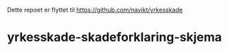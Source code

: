 Dette repoet er flyttet til https://github.com/navikt/yrkesskade

# yrkesskade-skadeforklaring-skjema
